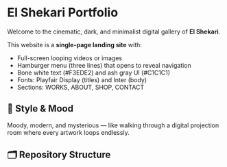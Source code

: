 # El Shekari Portfolio

Welcome to the cinematic, dark, and minimalist digital gallery of **El Shekari**.

This website is a **single-page landing site** with:

- Full-screen looping videos or images
- Hamburger menu (three lines) that opens to reveal navigation
- Bone white text (#F3EDE2) and ash gray UI (#C1C1C1)
- Fonts: Playfair Display (titles) and Inter (body)
- Sections: WORKS, ABOUT, SHOP, CONTACT

## 🎨 Style & Mood
Moody, modern, and mysterious — like walking through a digital projection room where every artwork loops endlessly.

## 🗂 Repository Structure

